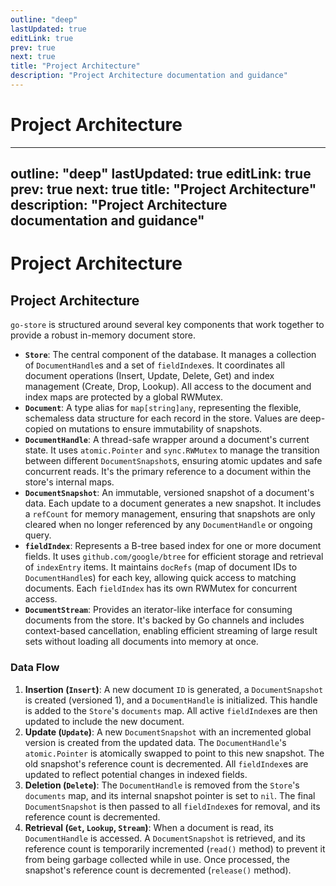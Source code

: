 ```yaml
---
outline: "deep"
lastUpdated: true
editLink: true
prev: true
next: true
title: "Project Architecture"
description: "Project Architecture documentation and guidance"
---
```

# Project Architecture

---
outline: "deep"
lastUpdated: true
editLink: true
prev: true
next: true
title: "Project Architecture"
description: "Project Architecture documentation and guidance"
---
# Project Architecture

## Project Architecture

`go-store` is structured around several key components that work together to provide a robust in-memory document store.

*   **`Store`**: The central component of the database. It manages a collection of `DocumentHandle`s and a set of `fieldIndex`es. It coordinates all document operations (Insert, Update, Delete, Get) and index management (Create, Drop, Lookup). All access to the document and index maps are protected by a global RWMutex.
*   **`Document`**: A type alias for `map[string]any`, representing the flexible, schemaless data structure for each record in the store. Values are deep-copied on mutations to ensure immutability of snapshots.
*   **`DocumentHandle`**: A thread-safe wrapper around a document's current state. It uses `atomic.Pointer` and `sync.RWMutex` to manage the transition between different `DocumentSnapshot`s, ensuring atomic updates and safe concurrent reads. It's the primary reference to a document within the store's internal maps.
*   **`DocumentSnapshot`**: An immutable, versioned snapshot of a document's data. Each update to a document generates a new snapshot. It includes a `refCount` for memory management, ensuring that snapshots are only cleared when no longer referenced by any `DocumentHandle` or ongoing query.
*   **`fieldIndex`**: Represents a B-tree based index for one or more document fields. It uses `github.com/google/btree` for efficient storage and retrieval of `indexEntry` items. It maintains `docRefs` (map of document IDs to `DocumentHandle`s) for each key, allowing quick access to matching documents. Each `fieldIndex` has its own RWMutex for concurrent access.
*   **`DocumentStream`**: Provides an iterator-like interface for consuming documents from the store. It's backed by Go channels and includes context-based cancellation, enabling efficient streaming of large result sets without loading all documents into memory at once.

### Data Flow

1.  **Insertion (`Insert`)**: A new document `ID` is generated, a `DocumentSnapshot` is created (versioned 1), and a `DocumentHandle` is initialized. This handle is added to the `Store`'s `documents` map. All active `fieldIndex`es are then updated to include the new document.
2.  **Update (`Update`)**: A new `DocumentSnapshot` with an incremented global version is created from the updated data. The `DocumentHandle`'s `atomic.Pointer` is atomically swapped to point to this new snapshot. The old snapshot's reference count is decremented. All `fieldIndex`es are updated to reflect potential changes in indexed fields.
3.  **Deletion (`Delete`)**: The `DocumentHandle` is removed from the `Store`'s `documents` map, and its internal snapshot pointer is set to `nil`. The final `DocumentSnapshot` is then passed to all `fieldIndex`es for removal, and its reference count is decremented.
4.  **Retrieval (`Get`, `Lookup`, `Stream`)**: When a document is read, its `DocumentHandle` is accessed. A `DocumentSnapshot` is retrieved, and its reference count is temporarily incremented (`read()` method) to prevent it from being garbage collected while in use. Once processed, the snapshot's reference count is decremented (`release()` method).


